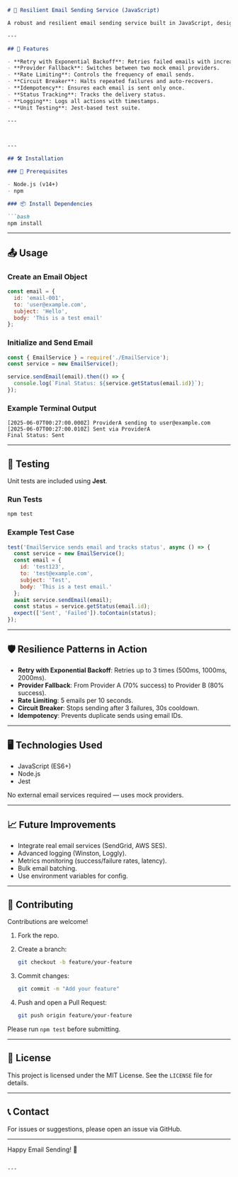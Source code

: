 
```markdown
# 📧 Resilient Email Sending Service (JavaScript)

A robust and resilient email sending service built in JavaScript, designed to handle failures gracefully while ensuring reliable email delivery. This project implements modern resilience patterns such as retry with exponential backoff, provider fallback, rate limiting, circuit breaking, and idempotency to create a production-ready email service.

---

## 🚀 Features

- **Retry with Exponential Backoff**: Retries failed emails with increasing delays.
- **Provider Fallback**: Switches between two mock email providers.
- **Rate Limiting**: Controls the frequency of email sends.
- **Circuit Breaker**: Halts repeated failures and auto-recovers.
- **Idempotency**: Ensures each email is sent only once.
- **Status Tracking**: Tracks the delivery status.
- **Logging**: Logs all actions with timestamps.
- **Unit Testing**: Jest-based test suite.

---



---

## 🛠️ Installation

### 📌 Prerequisites

- Node.js (v14+)
- npm

### 📦 Install Dependencies

```bash
npm install
````

---

## 📤 Usage

### Create an Email Object

```javascript
const email = {
  id: 'email-001',
  to: 'user@example.com',
  subject: 'Hello',
  body: 'This is a test email'
};
```

### Initialize and Send Email

```javascript
const { EmailService } = require('./EmailService');
const service = new EmailService();

service.sendEmail(email).then(() => {
  console.log(`Final Status: ${service.getStatus(email.id)}`);
});
```

### Example Terminal Output

```
[2025-06-07T00:27:00.000Z] ProviderA sending to user@example.com
[2025-06-07T00:27:00.010Z] Sent via ProviderA
Final Status: Sent
```

---

## 🧪 Testing

Unit tests are included using **Jest**.

### Run Tests

```bash
npm test
```

### Example Test Case

```javascript
test('EmailService sends email and tracks status', async () => {
  const service = new EmailService();
  const email = {
    id: 'test123',
    to: 'test@example.com',
    subject: 'Test',
    body: 'This is a test email.'
  };
  await service.sendEmail(email);
  const status = service.getStatus(email.id);
  expect(['Sent', 'Failed']).toContain(status);
});
```

---

## 🛡️ Resilience Patterns in Action

* **Retry with Exponential Backoff**: Retries up to 3 times (500ms, 1000ms, 2000ms).
* **Provider Fallback**: From Provider A (70% success) to Provider B (80% success).
* **Rate Limiting**: 5 emails per 10 seconds.
* **Circuit Breaker**: Stops sending after 3 failures, 30s cooldown.
* **Idempotency**: Prevents duplicate sends using email IDs.

---

## 🖥️ Technologies Used

* JavaScript (ES6+)
* Node.js
* Jest

No external email services required — uses mock providers.

---

## 📈 Future Improvements

* Integrate real email services (SendGrid, AWS SES).
* Advanced logging (Winston, Loggly).
* Metrics monitoring (success/failure rates, latency).
* Bulk email batching.
* Use environment variables for config.

---

## 🤝 Contributing

Contributions are welcome!

1. Fork the repo.
2. Create a branch:

   ```bash
   git checkout -b feature/your-feature
   ```
3. Commit changes:

   ```bash
   git commit -m "Add your feature"
   ```
4. Push and open a Pull Request:

   ```bash
   git push origin feature/your-feature
   ```

Please run `npm test` before submitting.

---

## 📜 License

This project is licensed under the MIT License. See the `LICENSE` file for details.

---

## 📞 Contact

For issues or suggestions, please open an issue via GitHub.

---

Happy Email Sending! 📧

```

---



